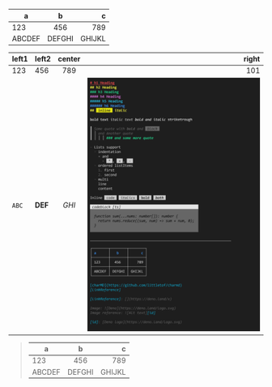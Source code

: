 |   a   |   b   |   c   |
| ----- | :---: | ----: |
|  123  |  456  |  789  |
|  ABCDEF  |  DEFGHI  |  GHIJKL  |

| left1 |left2|   center   |  right  |
|-------|:----|:-----:|----:|
|  123  | 456 |  789  | 101 |
|  `ABC`  | **DEF** |  *GHI*  | ![image](docs/showcase.png) |

> |   a   |   b   |   c   |
> | ----- | :---: | ----: |
> |  123  |  456  |  789  |
> |  ABCDEF  |  DEFGHI  |  GHIJKL  |

